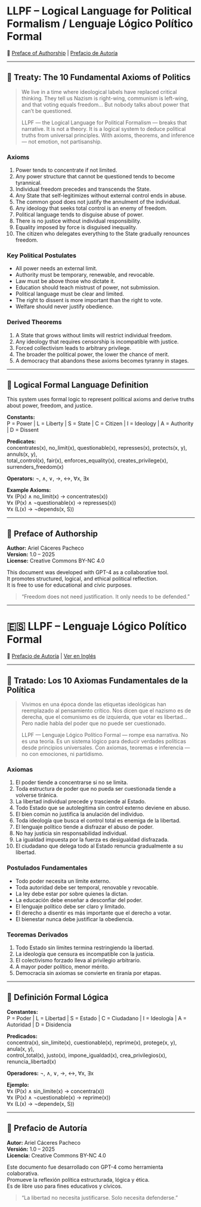 # LLPF – Logical Language for Political Formalism / Lenguaje Lógico Político Formal

📜 [Preface of Authorship](#preface-of-authorship) | [Prefacio de Autoría](#prefacio-de-autoría)

---

## 🧠 Treaty: The 10 Fundamental Axioms of Politics

>We live in a time where ideological labels have replaced critical thinking.
>They tell us Nazism is right-wing, communism is left-wing, and that voting equals freedom…
>But nobody talks about power that can’t be questioned.
>
>LLPF — the Logical Language for Political Formalism — breaks that narrative.
>It is not a theory. It is a logical system to deduce political truths from universal principles.
>With axioms, theorems, and inference — not emotion, not partisanship.

### Axioms
1. Power tends to concentrate if not limited.  
2. Any power structure that cannot be questioned tends to become tyrannical.  
3. Individual freedom precedes and transcends the State.  
4. Any State that self-legitimizes without external control ends in abuse.  
5. The common good does not justify the annulment of the individual.  
6. Any ideology that seeks total control is an enemy of freedom.  
7. Political language tends to disguise abuse of power.  
8. There is no justice without individual responsibility.  
9. Equality imposed by force is disguised inequality.  
10. The citizen who delegates everything to the State gradually renounces freedom.

### Key Political Postulates
- All power needs an external limit.  
- Authority must be temporary, renewable, and revocable.  
- Law must be above those who dictate it.  
- Education should teach mistrust of power, not submission.  
- Political language must be clear and limited.  
- The right to dissent is more important than the right to vote.  
- Welfare should never justify obedience.

### Derived Theorems
1. A State that grows without limits will restrict individual freedom.  
2. Any ideology that requires censorship is incompatible with justice.  
3. Forced collectivism leads to arbitrary privilege.  
4. The broader the political power, the lower the chance of merit.  
5. A democracy that abandons these axioms becomes tyranny in stages.

---

## 📘 Logical Formal Language Definition

This system uses formal logic to represent political axioms and derive truths about power, freedom, and justice.

**Constants:**  
P = Power | L = Liberty | S = State | C = Citizen | I = Ideology | A = Authority | D = Dissent  

**Predicates:**  
concentrates(x), no_limit(x), questionable(x), represses(x), protects(x, y), annuls(x, y),  
total_control(x), fair(x), enforces_equality(x), creates_privilege(x), surrenders_freedom(x)

**Operators:** ¬, ∧, ∨, →, ↔, ∀x, ∃x

**Example Axioms:**  
∀x (P(x) ∧ no_limit(x) → concentrates(x))  
∀x (P(x) ∧ ¬questionable(x) → represses(x))  
∀x (L(x) → ¬depends(x, S))

---

## 📜 Preface of Authorship

**Author:** Ariel Cáceres Pacheco  
**Version:** 1.0 – 2025  
**License:** Creative Commons BY-NC 4.0

This document was developed with GPT-4 as a collaborative tool.  
It promotes structured, logical, and ethical political reflection.  
It is free to use for educational and civic purposes.

> “Freedom does not need justification. It only needs to be defended.”

---

# 🇪🇸 LLPF – Lenguaje Lógico Político Formal

📜 [Prefacio de Autoría](#prefacio-de-autoría) | [Ver en Inglés](#treaty-the-10-fundamental-axioms-of-politics)

---

## 🧠 Tratado: Los 10 Axiomas Fundamentales de la Política

>Vivimos en una época donde las etiquetas ideológicas han reemplazado al pensamiento crítico.
>Nos dicen que el nazismo es de derecha, que el comunismo es de izquierda, que votar es libertad…
>Pero nadie habla del poder que no puede ser cuestionado.
>
>LLPF — Lenguaje Lógico Político Formal — rompe esa narrativa.
>No es una teoría. Es un sistema lógico para deducir verdades políticas desde principios universales.
>Con axiomas, teoremas e inferencia — no con emociones, ni partidismo.

### Axiomas
1. El poder tiende a concentrarse si no se limita.  
2. Toda estructura de poder que no pueda ser cuestionada tiende a volverse tiránica.  
3. La libertad individual precede y trasciende al Estado.  
4. Todo Estado que se autolegitima sin control externo deviene en abuso.  
5. El bien común no justifica la anulación del individuo.  
6. Toda ideología que busca el control total es enemiga de la libertad.  
7. El lenguaje político tiende a disfrazar el abuso de poder.  
8. No hay justicia sin responsabilidad individual.  
9. La igualdad impuesta por la fuerza es desigualdad disfrazada.  
10. El ciudadano que delega todo al Estado renuncia gradualmente a su libertad.

### Postulados Fundamentales
- Todo poder necesita un límite externo.  
- Toda autoridad debe ser temporal, renovable y revocable.  
- La ley debe estar por sobre quienes la dictan.  
- La educación debe enseñar a desconfiar del poder.  
- El lenguaje político debe ser claro y limitado.  
- El derecho a disentir es más importante que el derecho a votar.  
- El bienestar nunca debe justificar la obediencia.

### Teoremas Derivados
1. Todo Estado sin límites termina restringiendo la libertad.  
2. La ideología que censura es incompatible con la justicia.  
3. El colectivismo forzado lleva al privilegio arbitrario.  
4. A mayor poder político, menor mérito.  
5. Democracia sin axiomas se convierte en tiranía por etapas.

---

## 📘 Definición Formal Lógica

**Constantes:**  
P = Poder | L = Libertad | S = Estado | C = Ciudadano | I = Ideología | A = Autoridad | D = Disidencia

**Predicados:**  
concentra(x), sin_limite(x), cuestionable(x), reprime(x), protege(x, y), anula(x, y),  
control_total(x), justo(x), impone_igualdad(x), crea_privilegios(x), renuncia_libertad(x)

**Operadores:** ¬, ∧, ∨, →, ↔, ∀x, ∃x

**Ejemplo:**  
∀x (P(x) ∧ sin_limite(x) → concentra(x))  
∀x (P(x) ∧ ¬cuestionable(x) → reprime(x))  
∀x (L(x) → ¬depende(x, S))

---

## 📜 Prefacio de Autoría

**Autor:** Ariel Cáceres Pacheco  
**Versión:** 1.0 – 2025  
**Licencia:** Creative Commons BY-NC 4.0

Este documento fue desarrollado con GPT-4 como herramienta colaborativa.  
Promueve la reflexión política estructurada, lógica y ética.  
Es de libre uso para fines educativos y cívicos.

> “La libertad no necesita justificarse. Solo necesita defenderse.”
